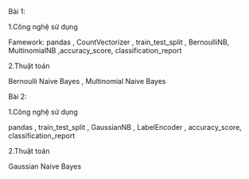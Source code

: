 Bài 1:

1.Công nghệ sử dụng 

Famework: pandas , CountVectorizer , train_test_split , BernoulliNB, MultinomialNB ,accuracy_score, classification_report

2.Thuật toán

Bernoulli Naive Bayes , Multinomial Naive Bayes

Bài 2:

1.Công nghệ sử dụng

pandas , train_test_split , GaussianNB , LabelEncoder , accuracy_score, classification_report

2.Thuật toán

Gaussian Naive Bayes
